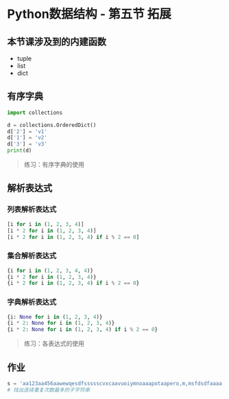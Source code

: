 # Python数据结构 - 第五节 拓展

## 本节课涉及到的内建函数
- tuple
- list
- dict

## 有序字典
```python
import collections

d = collections.OrderedDict()
d['2'] = 'v1'
d['1'] = 'v2'
d['3'] = 'v3'
print(d)
```
> 练习：有序字典的使用

## 解析表达式
### 列表解析表达式
```python
[i for i in (1, 2, 3, 4)]
[i * 2 for i in (1, 2, 3, 4)]
[i * 2 for i in (1, 2, 3, 4) if i % 2 == 0]
```

### 集合解析表达式
```python
{i for i in (1, 2, 3, 4, 4)}
{i * 2 for i in (1, 2, 3, 4)}
{i * 2 for i in (1, 2, 3, 4) if i % 2 == 0}
```

### 字典解析表达式
```python
{i: None for i in (1, 2, 3, 4)}
{i * 2: None for i in (1, 2, 3, 4)}
{i * 2: None for i in (1, 2, 3, 4) if i % 2 == 0}
```
> 练习：各表达式的使用

## 作业
```python
s = 'aa123aa456aawewqesdfssssscvxcaavuoiymnoaaapotaapero,m,msfdsdfaaaa'
# 找出连续重复次数最多的子字符串
```
